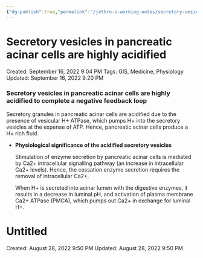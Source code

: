 ```yaml
---
{"dg-publish":true,"permalink":"/jethro-s-working-notes/secretory-vesicles-in-pancreatic-acinar-cells-are/","dgPassFrontmatter":true}
---
```



# Secretory vesicles in pancreatic acinar cells are highly acidified

Created: September 16, 2022 9:04 PM
Tags: GIS, Medicine, Physiology
Updated: September 16, 2022 9:20 PM

### Secretory vesicles in pancreatic acinar cells are highly acidified to complete a negative feedback loop

Secretory granules in pancreatic acinar cells are acidified due to the presence of vesicular H+ ATPase, which pumps H+ into the secretory vesicles at the expense of ATP. Hence, pancreatic acinar cells produce a H+ rich fluid.

- **Physiological significance of the acidified secretory vesicles**
    
    Stimulation of enzyme secretion by pancreatic acinar cells is mediated by Ca2+ intracellular signalling pathway (an increase in intracellular Ca2+ levels). Hence, the cessation enzyme secretion requires the removal of intracellular Ca2+.
    
    When H+ is secreted into acinar lumen with the digestive enzymes, it results in a decrease in luminal pH, and activation of plasma membrane Ca2+ ATPase (PMCA), which pumps out Ca2+ in exchange for luminal H+.
    
    
<div class="transclusion internal-embed is-loaded"><div class="markdown-embed">





# Untitled

Created: August 28, 2022 9:50 PM
Updated: August 28, 2022 9:50 PM

</div></div>
